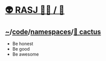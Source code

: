 # [👽 RASJ 👨‍💻 / ](https://github.com/rasj-machine)[🧬](https://github.com/rasj-lab-cactus)

## [~](https://github.com/rasj-machine/home)/[code](https://github.com/rasj-machine/code)/[namespaces](https://github.com/rasj-machine/code/tree/main/namespaces)/[🌵 cactus](https://github.com/rasj-lab-cactus/codespace)

- Be honest
- Be good
- Be awesome


